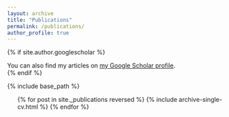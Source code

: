 ```yaml
---
layout: archive
title: "Publications"
permalink: /publications/
author_profile: true
---
```


{% if site.author.googlescholar %}
  <div class="wordwrap">You can also find my articles on <a href="{{site.author.googlescholar}}">my Google Scholar profile</a>.</div>
{% endif %}

{% include base_path %}
<!--<p> Journal Articles </p>
{% for post in site.publications reversed %}
  {% include archive-single.html %}
{% endfor %}--->

<!--<ul>{% for post in site._publicationsJournals reversed %}
    {% include archive-single-cv.html %}
  {% endfor %}</ul>
  -->

  <ul>{% for post in site._publications reversed %}
    {% include archive-single-cv.html %}
  {% endfor %}</ul>